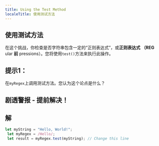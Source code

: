 ```yaml
---
title: Using the Test Method
localeTitle: 使用测试方法
---
```

## 使用测试方法

在这个挑战，你检查是否字符串包含一定的“正则表达式”，或**正则表达式** **（REG** ular **前** pressions）。您将使用`test()`方法来执行此操作。

## 提示1：

在`myRegex`上调用测试方法。您认为这个论点是什么？

## 剧透警报 - 提前解决！

## 解

```javascript
let myString = "Hello, World!"; 
 let myRegex = /Hello/; 
 let result = myRegex.test(myString); // Change this line 

```
